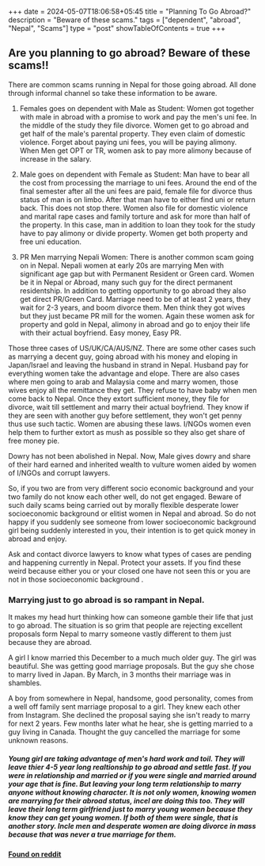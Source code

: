 +++
date = 2024-05-07T18:06:58+05:45
title = "Planning To Go Abroad?"
description = "Beware of these scams."
tags = ["dependent", "abroad", "Nepal", "Scams"]
type = "post"
showTableOfContents = true
+++

## Are you planning to go abroad? Beware of these scams!!

There are common scams running in Nepal for those going abroad. All done through informal channel so take these information to be aware.

1. Females goes on dependent with Male as Student: Women got together with male in abroad with a promise to work and pay the men's uni fee. In the middle of the study they file divorce. Women get to go abroad and get half of the male's parental property. They even claim of domestic violence. Forget about paying uni fees, you will be paying alimony. When Men get OPT or TR, women ask to pay more alimony because of increase in the salary.

2. Male goes on dependent with Female as Student: Man have to bear all the cost from processing the marriage to uni fees. Around the end of the final semester after all the uni fees are paid, female file for divorce thus status of man is on limbo. After that man have to either find uni or return back. This does not stop there. Women also file for domestic violence and marital rape cases and family torture and ask for more than half of the property. In this case, man in addition to loan they took for the study have to pay alimony or divide property. Women get both property and free uni education.

3. PR Men marrying Nepali Women: There is another common scam going on in Nepal. Nepali women at early 20s are marrying Men with significant age gap but with Permanent Resident or Green card. Women be it in Nepal or Abroad, many such guy for the direct permanent residentship. In addition to getting opportunity to go abroad they also get direct PR/Green Card. Marriage need to be of at least 2 years, they wait for 2-3 years, and boom divorce them. Men think they got wives but they just became PR mill for the women. Again these women ask for property and gold in Nepal, alimony in abroad and go to enjoy their life with their actual boyfriend. Easy money, Easy PR.

Those three cases of US/UK/CA/AUS/NZ. There are some other cases such as marrying a decent guy, going abroad with his money and eloping in Japan/Israel and leaving the husband in strand in Nepal. Husband pay for everything women take the advantage and elope. There are also cases where men going to arab and Malaysia come and marry women, those wives enjoy all the remittance they get. They refuse to have baby when men come back to Nepal. Once they extort sufficient money, they file for divorce, wait till settlement and marry their actual boyfriend. They know if they are seen with another guy before settlement, they won't get penny thus use such tactic. Women are abusing these laws. I/NGOs women even help them to further extort as mush as possible so they also get share of free money pie.

Dowry has not been abolished in Nepal. Now, Male gives dowry and share of their hard earned and inherited wealth to vulture women aided by women of I/NGOs and corrupt lawyers.

So, if you two are from very different socio economic background and your two family do not know each other well, do not get engaged. Beware of such daily scams being carried out by morally flexible desperate lower socioeconomic background or elitist women in Nepal and abroad. So do not happy if you suddenly see someone from lower socioeconomic background girl being suddenly interested in you, their intention is to get quick money in abroad and enjoy.

Ask and contact divorce lawyers to know what types of cases are pending and happening currently in Nepal. Protect your assets. If you find these weird because either you or your closed one have not seen this or you are not in those socioeconomic background .


### Marrying just to go abroad is so rampant in Nepal.

It makes my head hurt thinking how can someone gamble their life that just to go abroad. The situation is so grim that people are rejecting excellent proposals form Nepal to marry someone vastly different to them just because they are abroad.

A girl I know married this December to a much much older guy. The girl was beautiful. She was getting good marriage proposals. But the guy she chose to marry lived in Japan. By March, in 3 months their marriage was in shambles.

A boy from somewhere in Nepal, handsome, good personality, comes from a well off family sent marriage proposal to a girl. They knew each other from Instagram. She declined the proposal saying she isn't ready to marry for next 2 years. Few months later what he hear, she is getting married to a guy living in Canada. Thought the guy cancelled the marriage for some unknown reasons.


<h5>Young girl are taking advantage of men's hard work and toil. They will leave thier 4-5 year long realtionship to go abroad and settle fast. If you were in relationship and married or if you were single and married around your age that is fine. But leaving your long term relationship to marry anyone without knowing character.
It is not only women, knowing women are marrying for their abroad status, incel are doing this too. They will leave their long term girlfriend just to marry young women because they know they can get young women. If both of them were single, that is another story. Incle men and desperate women are doing divorce in mass because that was never a true marriage for them.</h5>

<B><u>Found on reddit</u></B>
